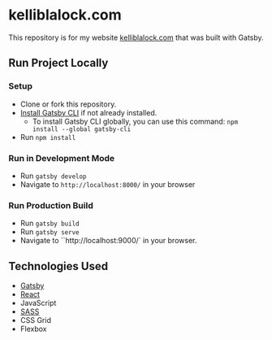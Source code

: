 # kelliblalock.com

This repository is for my website [kelliblalock.com](https://www.kelliblalock.com) that was built with Gatsby.


## Run Project Locally

### Setup
* Clone or fork this repository.
* [Install Gatsby CLI](https://www.gatsbyjs.org/tutorial/part-zero/#install-gatsby-cli) if not already installed. 
  * To install Gatsby CLI globally, you can use this command: `npm install --global gatsby-cli`
* Run `npm install`

### Run in Development Mode
* Run `gatsby develop` 
* Navigate to `http://localhost:8000/` in your browser

### Run Production Build
* Run `gatsby build`
* Run `gatsby serve`
* Navigate to ``http://localhost:9000/` in your browser.

## Technologies Used

* [Gatsby](https://www.gatsbyjs.org/)
* [React](https://reactjs.org/)
* JavaScript
* [SASS](https://sass-lang.com/)
* CSS Grid
* Flexbox
